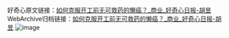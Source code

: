 好奇心原文链接：[如何克服开工前无可救药的懒癌？_商业_好奇心日报-胡昱](https://www.qdaily.com/articles/6326.html)
WebArchive归档链接：[如何克服开工前无可救药的懒癌？_商业_好奇心日报-胡昱](http://web.archive.org/web/20190623170155/https://www.qdaily.com/articles/6326.html)
![image](http://ww3.sinaimg.cn/large/007d5XDply1g3w9r17iebj30u038hb29)